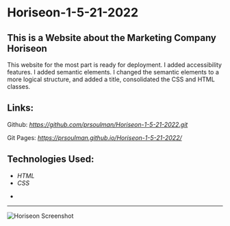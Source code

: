 # Horiseon-1-5-21-2022

## This is a Website about the Marketing Company Horiseon

This website for the most part is ready for deployment. I added accessibility features. I added semantic elements. I changed the semantic elements to a more logical structure, and added a title, consolidated the CSS and HTML classes.

**Links:**
---
Github: *https://github.com/prsoulman/Horiseon-1-5-21-2022.git*

Git Pages: *https://prsoulman.github.io/Horiseon-1-5-21-2022/*

**Technologies Used:**
---
- *HTML*
- *CSS*

*
---
![Horiseon Screenshot](Screen%20Shot%202022-05-21%20at%2011.51.15%20AM.png)